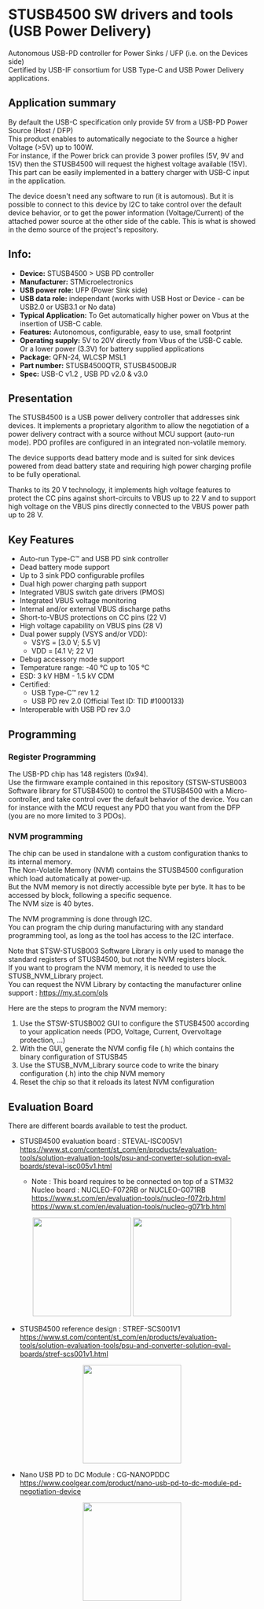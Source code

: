 # STUSB4500 SW drivers and tools (USB Power Delivery)
Autonomous USB-PD controller for Power Sinks / UFP (i.e. on the Devices side) <br/>
Certified by USB-IF consortium for USB Type-C and USB Power Delivery applications. <br/>

## Application summary
By default the USB-C specification only provide 5V from a USB-PD Power Source (Host / DFP) <br/>
This product enables to automatically negociate to the Source a higher Voltage (>5V) up to 100W. <br/>
For instance, if the Power brick can provide 3 power profiles (5V, 9V and 15V) then the STUSB4500 will request the highest voltage available (15V). <br/>
This part can be easily implemented in a battery charger with USB-C input in the application.

The device doesn't need any software to run (it is automous). But it is possible to connect to this device by I2C to take control over the default device behavior, or to get the power information (Voltage/Current) of the attached power source at the other side of the cable. This is what is showed in the demo source of the project's repository.

Info:
----------------
* __Device:__       STUSB4500 > USB PD controller  <br />
* __Manufacturer:__ STMicroelectronics
* __USB power role:__ UFP (Power Sink side)
* __USB data  role:__ independant (works with USB Host or Device - can be USB2.0 or USB3.1 or No data)
* __Typical Application:__ To Get automatically higher power on Vbus at the insertion of USB-C cable.
* __Features:__ Autonomous, configurable, easy to use, small footprint <br />
* __Operating supply:__ 5V to 20V directly from Vbus of the USB-C cable. <br /> Or a lower power (3.3V) for battery supplied applications <br />
* __Package:__ QFN-24, WLCSP MSL1 <br />
* __Part number:__ STUSB4500QTR, STUSB4500BJR
* __Spec:__ USB-C v1.2 , USB PD v2.0 & v3.0

## Presentation
The STUSB4500 is a USB power delivery controller that addresses sink devices. It implements a proprietary algorithm to allow the negotiation of a power delivery contract with a source without MCU support (auto-run mode). PDO profiles are configured in an integrated non-volatile memory. <br/>

The device supports dead battery mode and is suited for sink devices powered from dead battery state and requiring high power charging profile to be fully operational. <br/>

Thanks to its 20 V technology, it implements high voltage features to protect the CC pins against short-circuits to VBUS up to 22 V and to support high voltage on the VBUS pins directly connected to the VBUS power path up to 28 V. <br/>

## Key Features
* Auto-run Type-C™ and USB PD sink controller
* Dead battery mode support
* Up to 3 sink PDO configurable profiles
* Dual high power charging path support
* Integrated VBUS switch gate drivers (PMOS)
* Integrated VBUS voltage monitoring
* Internal and/or external VBUS discharge paths
* Short-to-VBUS protections on CC pins (22 V)
* High voltage capability on VBUS pins (28 V)
* Dual power supply (VSYS and/or VDD):
  * VSYS = [3.0 V; 5.5 V]
  * VDD = [4.1 V; 22 V]
* Debug accessory mode support
* Temperature range: -40 °C up to 105 °C
* ESD: 3 kV HBM - 1.5 kV CDM
* Certified:
  * USB Type-C™ rev 1.2
  * USB PD rev 2.0 (Official Test ID: TID #1000133)
* Interoperable with USB PD rev 3.0


## Programming

### Register Programming
The USB-PD chip has 148 registers (0x94).  <br/>
Use the firmware example contained in this repository (STSW-STUSB003 Software library for STUSB4500) to control the STUSB4500 with a Micro-controller, and take control over the default behavior of the device.
You can for instance with the MCU request any PDO that you want from the DFP (you are no more limited to 3 PDOs).

### NVM programming
The chip can be used in standalone with a custom configuration thanks to its internal memory.  <br/>
The Non-Volatile Memory (NVM) contains the STUSB4500 configuration which load automatically at power-up.  <br/>
But the NVM memory is not directly accessible byte per byte. It has to be accessed by block, following a specific sequence.  <br/>
The NVM size is 40 bytes.  <br/>

The NVM programming is done through I2C. <br/>
You can program the chip during manufacturing with any standard programming tool, as long as the tool has access to the I2C interface.

Note that STSW-STUSB003 Software Library is only used to manage the standard registers of STUSB4500, but not the NVM registers block.  <br/>
If you want to program the NVM memory, it is needed to use the STUSB_NVM_Library project.  <br/>
You can request the NVM Library by contacting the manufacturer online support : https://my.st.com/ols


Here are the steps to program the NVM memory:
1. Use the STSW-STUSB002 GUI to configure the STUSB4500 according to your application needs (PDO, Voltage, Current, Overvoltage protection, …)
1. With the GUI, generate the NVM config file (.h) which contains the binary configuration of STUSB45
1. Use the STUSB_NVM_Library source code to write the binary configuration (.h) into the chip NVM memory
1. Reset the chip so that it reloads its latest NVM configuration


## Evaluation Board
There are different boards available to test the product.

* STUSB4500 evaluation board : STEVAL-ISC005V1   <br/>
https://www.st.com/content/st_com/en/products/evaluation-tools/solution-evaluation-tools/psu-and-converter-solution-eval-boards/steval-isc005v1.html

  * Note : This board requires to be connected on top of a STM32 Nucleo board : NUCLEO-F072RB or NUCLEO-G071RB <br/>
https://www.st.com/en/evaluation-tools/nucleo-f072rb.html <br/>
https://www.st.com/en/evaluation-tools/nucleo-g071rb.html <br/>

<p align="center">
<img src="https://raw.githubusercontent.com/usb-c/STUSB4500/master/Pics/en.steval-isc005v1_image.jpg" width="200">

<img src="https://raw.githubusercontent.com/usb-c/STUSB4500/master/Pics/en.nucleo-G0.jpg" width="200">
</p>

* STUSB4500 reference design : STREF-SCS001V1   <br/>
https://www.st.com/content/st_com/en/products/evaluation-tools/solution-evaluation-tools/psu-and-converter-solution-eval-boards/stref-scs001v1.html

<p align="center">
<img src="https://raw.githubusercontent.com/usb-c/STUSB4500/master/Pics/en.stref-scs001v1_image.JPG" width="200">
</p>

* Nano USB PD to DC Module : CG-NANOPDDC   <br/>
https://www.coolgear.com/product/nano-usb-pd-to-dc-module-pd-negotiation-device

<p align="center">
<img src="https://raw.githubusercontent.com/usb-c/STUSB4500/master/Pics/mini-pd-profile-tester5x1000.jpg" width="200">
</p>

